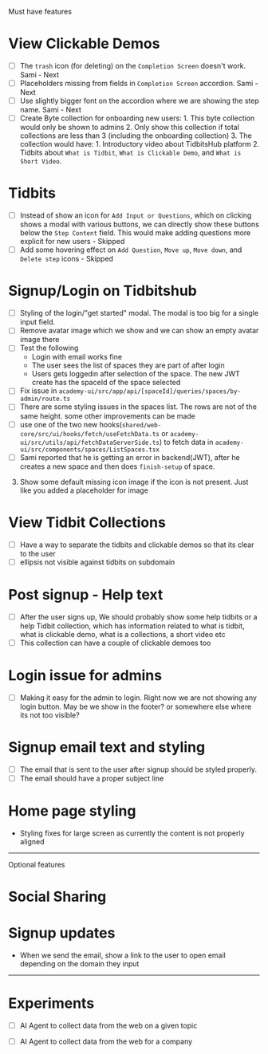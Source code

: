
Must have features

# View Clickable Demos
- [ ] The `trash` icon (for deleting) on the `Completion Screen` doesn't work.    Sami - Next
- [ ] Placeholders missing from fields in `Completion Screen` accordion.  Sami - Next
- [ ] Use slightly bigger font on the accordion where we are showing the step name.   Sami - Next
- [ ] Create Byte collection for onboarding new users:
        1. This byte collection would only be shown to admins
        2. Only show this collection if total collections are less than 3 (including the onboarding collection)
        3. The collection would have:
            1. Introductory video about TidbitsHub platform
            2. Tidbits about `What is Tidbit`, `What is Clickable Demo`, and `What is Short Video`.
# Tidbits
- [ ] Instead of show an icon for `Add Input or Questions`, which on clicking shows a modal with various buttons, we 
can directly show these buttons below the `Step Content` field. This would make adding questions more explicit for new 
users - Skipped
- [ ] Add some hovering effect on `Add Question`, `Move up`, `Move down`, and `Delete step` icons - Skipped

# Signup/Login on Tidbitshub
- [ ] Styling of the login/"get started" modal. The modal is too big for a single input field.
- [ ] Remove avatar image which we show and we can show an empty avatar image there
- [ ] Test the following
    - Login with email works fine
    - The user sees the list of spaces they are part of after login
    - Users gets loggedin after selection of the space. The new JWT create has the spaceId of the space selected
- [ ] Fix issue in `academy-ui/src/app/api/[spaceId]/queries/spaces/by-admin/route.ts`
- [ ] There are some styling issues in the spaces list. The rows are not of the same height. some other improvements can be made
- [ ] use one of the two new hooks(`shared/web-core/src/ui/hooks/fetch/useFetchData.ts` or `academy-ui/src/utils/api/fetchDataServerSide.ts`) to fetch data in `academy-ui/src/components/spaces/ListSpaces.tsx`
- [ ] Sami reported that he is getting an error in backend(JWT), after he creates a new space and then does `finish-setup` of space.

3) Show some default missing icon image if the icon is not present. Just like you added a placeholder for image

# View Tidbit Collections
- [ ] Have a way to separate the tidbits and clickable demos so that its clear to the user
- [ ] ellipsis not visible against tidbits on subdomain

# Post signup - Help text
- [ ] After the user signs up, We should probably show some help tidbits or a help Tidbit collection, which has
information related to what is tidbit, what is clickable demo, what is a collections, a short video etc
- [ ] This collection can have a couple of clickable demoes too

# Login issue for admins
- [ ] Making it easy for the admin to login. Right now we are not showing any login button.
May be we show in the footer? or somewhere else where its not too visible?

# Signup email text and styling
- [ ] The email that is sent to the user after signup should be styled properly.
- [ ] The email should have a proper subject line

# Home page styling
- Styling fixes for large screen as currently the content is not properly aligned


--------

Optional features

# Social Sharing


# Signup updates
- When we send the email, show a link to the user to open email depending on the domain they input





---------



# Experiments
- [ ] AI Agent to collect data from the web on a given topic
- [ ] AI Agent to collect data from the web for a company

